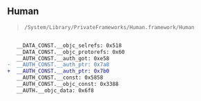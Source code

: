 ## Human

> `/System/Library/PrivateFrameworks/Human.framework/Human`

```diff

   __DATA_CONST.__objc_selrefs: 0x518
   __DATA_CONST.__objc_protorefs: 0x60
   __AUTH_CONST.__auth_got: 0xe58
-  __AUTH_CONST.__auth_ptr: 0x7a8
+  __AUTH_CONST.__auth_ptr: 0x7b0
   __AUTH_CONST.__const: 0x5858
   __AUTH_CONST.__objc_const: 0x3388
   __AUTH.__objc_data: 0x6f8

```
